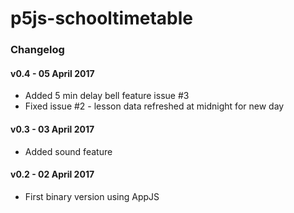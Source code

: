 # p5js-schooltimetable

### Changelog

#### v0.4 - 05 April 2017

- Added 5 min delay bell feature issue #3
- Fixed issue #2 - lesson data refreshed at midnight for new day

#### v0.3 - 03 April 2017

- Added sound feature

#### v0.2 - 02 April 2017

- First binary version using AppJS
